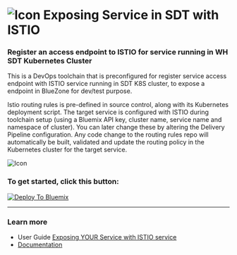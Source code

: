 # ![Icon](./.bluemix/secure-lock-kubernetes.png) Exposing Service in SDT with ISTIO


### Register an access endpoint to ISTIO for service running in WH SDT Kubernetes Cluster
This is a DevOps toolchain that is preconfigured for register service access endpoint with ISTIO service running in SDT K8S cluster, to expose a endpoint in BlueZone for dev/test purpose.

Istio routing rules is pre-defined in source control, along with its Kubernetes deployment script.
The target service is configured with ISTIO during toolchain setup (using a Bluemix API key, cluster name, service name and namespace of cluster). You can later change these by altering the Delivery Pipeline configuration.
Any code change to the routing rules repo will automatically be built, validated and update the routing policy in the Kubernetes cluster for the target service.

![Icon](./.bluemix/toolchain.png)

### To get started, click this button:
[![Deploy To Bluemix](https://console.bluemix.net/devops/graphics/create_toolchain_button.png)](https://console.bluemix.net/devops/setup/deploy/?repository=https%3A//github.com/yeungbo/secure-kube-toolchain)

---
### Learn more 

* User Guide [Exposing YOUR Service with ISTIO service](https://apps.na.collabserv.com/wikis/home?lang=en-us#!/wiki/Wa0a1d43ca7a0_4fff_87ff_04006c762969/page/Exposing%20YOUR%20Service%20with%20ISTIO%20service)
* [Documentation](https://apps.na.collabserv.com/wikis/home?lang=en-us#!/wiki/Wa0a1d43ca7a0_4fff_87ff_04006c762969/page/Multi-tenant%20Exposing%20Service%20with%20ISTIO)
